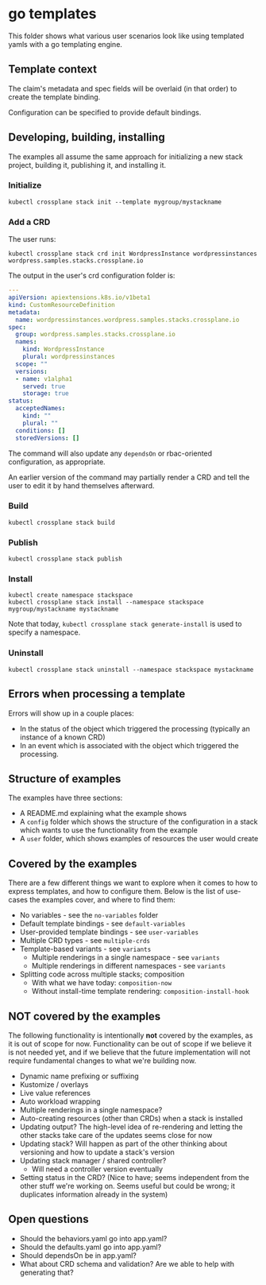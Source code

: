 # go templates

This folder shows what various user scenarios look like using templated
yamls with a go templating engine.

## Template context

The claim's metadata and spec fields will be overlaid (in that order) to
create the template binding.

Configuration can be specified to provide default bindings.

## Developing, building, installing

The examples all assume the same approach for initializing a new stack
project, building it, publishing it, and installing it.

### Initialize

```
kubectl crossplane stack init --template mygroup/mystackname
```

### Add a CRD

The user runs:

```
kubectl crossplane stack crd init WordpressInstance wordpressinstances wordpress.samples.stacks.crossplane.io
```

The output in the user's crd configuration folder is:

```yaml
---
apiVersion: apiextensions.k8s.io/v1beta1
kind: CustomResourceDefinition
metadata:
  name: wordpressinstances.wordpress.samples.stacks.crossplane.io
spec:
  group: wordpress.samples.stacks.crossplane.io
  names:
    kind: WordpressInstance
    plural: wordpressinstances
  scope: ""
  versions:
  - name: v1alpha1
    served: true
    storage: true
status:
  acceptedNames:
    kind: ""
    plural: ""
  conditions: []
  storedVersions: []
```

The command will also update any `dependsOn` or rbac-oriented
configuration, as appropriate.

An earlier version of the command may partially render a CRD and tell
the user to edit it by hand themselves afterward.

### Build

```
kubectl crossplane stack build
```

### Publish

```
kubectl crossplane stack publish
```

### Install

```
kubectl create namespace stackspace
kubectl crossplane stack install --namespace stackspace mygroup/mystackname mystackname
```

Note that today, `kubectl crossplane stack generate-install` is used to
specify a namespace.

### Uninstall

```
kubectl crossplane stack uninstall --namespace stackspace mystackname
```

## Errors when processing a template

Errors will show up in a couple places:

* In the status of the object which triggered the processing (typically
  an instance of a known CRD)
* In an event which is associated with the object which triggered the
  processing.

## Structure of examples

The examples have three sections:

* A README.md explaining what the example shows
* A `config` folder which shows the structure of the configuration in a
  stack which wants to use the functionality from the example
* A `user` folder, which shows examples of resources the user would
  create

## Covered by the examples

There are a few different things we want to explore when it comes to how
to express templates, and how to configure them. Below is the list of
use-cases the examples cover, and where to find them:

* No variables - see the `no-variables` folder
* Default template bindings - see `default-variables`
* User-provided template bindings - see `user-variables`
* Multiple CRD types - see `multiple-crds`
* Template-based variants - see `variants`
    - Multiple renderings in a single namespace - see `variants`
    - Multiple renderings in different namespaces - see `variants`
* Splitting code across multiple stacks; composition
    - With what we have today: `composition-now`
    - Without install-time template rendering: `composition-install-hook`

## NOT covered by the examples

The following functionality is intentionally **not** covered by the
examples, as it is out of scope for now. Functionality can be out of
scope if we believe it is not needed yet, and if we believe that the
future implementation will not require fundamental changes to what we're
building now.

* Dynamic name prefixing or suffixing
* Kustomize / overlays
* Live value references
* Auto workload wrapping
* Multiple renderings in a single namespace?
* Auto-creating resources (other than CRDs) when a stack is installed
* Updating output? The high-level idea of re-rendering and letting the
  other stacks take care of the updates seems close for now
* Updating stack? Will happen as part of the other thinking about
  versioning and how to update a stack's version
* Updating stack manager / shared controller?
  - Will need a controller version eventually
* Setting status in the CRD? (Nice to have; seems independent from the
  other stuff we're working on. Seems useful but could be wrong; it
  duplicates information already in the system)

## Open questions

* Should the behaviors.yaml go into app.yaml?
* Should the defaults.yaml go into app.yaml?
* Should dependsOn be in app.yaml?
* What about CRD schema and validation? Are we able to help with generating that?
